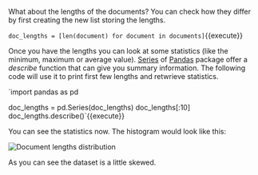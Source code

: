 What about the lengths of the documents? You can check how they differ by first creating the new list storing the lengths.

`doc_lengths = [len(document) for document in documents]`{{execute}}

Once you have the lengths you can look at some statistics (like the minimum, maximum or average value). [Series](https://pandas.pydata.org/pandas-docs/stable/generated/pandas.Series.html) of [Pandas](https://pandas.pydata.org/) package offer a *describe* function that can give you summary information. The following code will use it to print first few lengths and retwrieve statistics.

`import pandas as pd

doc_lengths = pd.Series(doc_lengths)
doc_lengths[:10]
doc_lengths.describe()`{{execute}}

You can see the statistics now. The histogram would look like this:

<img src="/basiafusinska/courses/nlp-with-python/text-cleaning/assets/doc_lengths.png" alt="Document lengths distribution">

As you can see the dataset is a little skewed.
